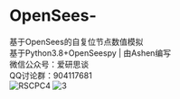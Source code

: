 # OpenSees-
基于OpenSees的自复位节点数值模拟  
基于Python3.8+OpenSeespy | 由Ashen编写  
微信公众号：爱研思谈  
QQ讨论群：904117681  
![RSCPC4](https://user-images.githubusercontent.com/98397090/215015673-76ce1c6b-b2cd-4ea1-be4f-8891b96f80a2.png)
![3](https://user-images.githubusercontent.com/98397090/215015980-b641f36d-fe32-40ef-9a7f-6b1939a035c2.png)
